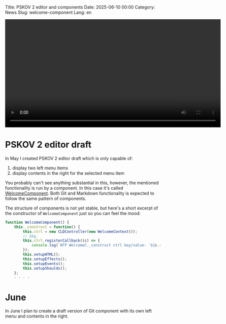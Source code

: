 Title: PSKOV 2 editor and components
Date: 2025-06-10 00:00
Category: News
Slug: welcome-component
Lang: en

<video controls width="700">
    <source src="../../images/2025-06_welcome-component.mp4" type="video/mp4"/>
</video>

# PSKOV 2 editor draft

In May I created PSKOV 2 editor draft which is only capable of:

1. display two left menu items
2. display contents in the right for the selected menu item

You probably can't see anything substantial in this, however, the mentioned
functionality is run by a component. In this case it's called [WelcomeComponent][wcmp].
Both Git and Markdown functionality is expected to follow the same pattern of
components.

The structure of components is not yet stable, but here's a short excerpt of
the constructor of `WelcomeComponent` just so you can feel the mood:

```javascript
function WelcomeComponent() {
    this._construct = function() {
        this.ctrl = new CLDController(new WelcomeContext());
        // Dbg.
        this.ctrl.registerCallback((c) => {
            console.log(`ИГР WelcomeC._construct ctrl key/value: '${c.recentField}'/'${c.field(c.recentField)}'`);
        });
        this.setupHTML();
        this.setupEffects();
        this.setupEvents();
        this.setupShoulds();
    };
	- - - -
```

# June

In June I plan to create a draft version of Git component with its own
left menu and contents in the right.

[wcmp]: https://github.com/kornerr/pskov2/blob/main/welcome.js
